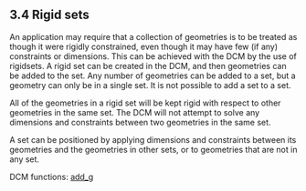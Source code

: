 ## 3.4 Rigid sets

An application may require that a collection of geometries is to be treated as though it were rigidly constrained, even though it may have few (if any) constraints or dimensions. 
This can be achieved with the DCM by the use of rigidsets. 
A rigid set can be created in the DCM, and then geometries can be added to the set. 
Any number of geometries can be added to a set, but a geometry can only be in a single set. 
It is not possible to add a set to a set.

All of the geometries in a rigid set will be kept rigid with respect to other geometries in the same set. 
The DCM will not attempt to solve any dimensions and constraints between two geometries in the same set.

A set can be positioned by applying dimensions and constraints between its geometries and the geometries in other sets, or to geometries that are not in any set.

DCM functions: [add\_g](16.3._Defining_the_model_data.md)


